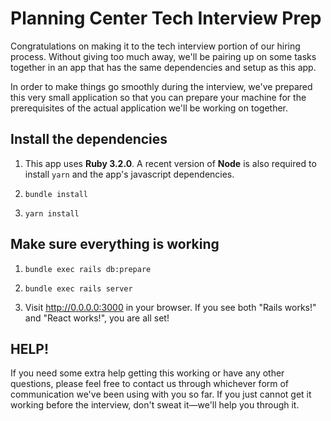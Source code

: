 # Planning Center Tech Interview Prep

Congratulations on making it to the tech interview portion of our
hiring process. Without giving too much away, we'll be pairing up on
some tasks together in an app that has the same dependencies and setup
as this app.

In order to make things go smoothly during the interview, we've
prepared this very small application so that you can prepare your
machine for the prerequisites of the actual application we'll be
working on together.

## Install the dependencies

1. This app uses **Ruby 3.2.0**. A recent version of **Node** is also
   required to install `yarn` and the app's javascript dependencies.

1. `bundle install`

1. `yarn install`

## Make sure everything is working

1. `bundle exec rails db:prepare`

1. `bundle exec rails server`

1. Visit http://0.0.0.0:3000 in your browser. If you see both "Rails works!" and "React works!", you are all set!

## HELP!

If you need some extra help getting this working or have any other
questions, please feel free to contact us through whichever form of
communication we've been using with you so far. If you just cannot
get it working before the interview, don't sweat it—we'll help you
through it.
